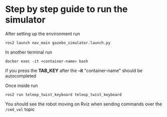# Step by step guide to run the simulator

After setting up the environment run

```
ros2 launch nav_main gazebo_simulator.launch.py
```

In another terminal run 
```
docker exec -it <container-name> bash
```
if you press the **TAB_KEY** after the **-it** "container-name" should be autocompleted

Once inside run
```
ros2 run teleop_twist_keyboard teleop_twist_keyboard
```

You should see the robot moving on Rviz when sending commands over the ```/cmd_vel``` topic
